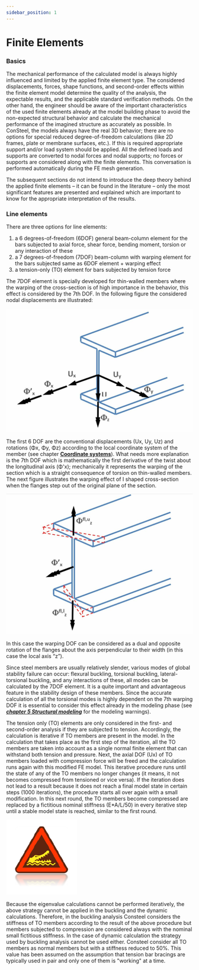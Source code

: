 ```yaml
---
sidebar_position: 1
---
```

# Finite Elements

### Basics

<!-- /wp:heading -->

<!-- wp:paragraph -->

The mechanical performance of the calculated model is always highly influenced and limited by the applied finite element type. The considered displacements, forces, shape functions, and second-order effects within the finite element model determine the quality of the analysis, the expectable results, and the applicable standard verification methods. On the other hand, the engineer should be aware of the important characteristics of the used finite elements already at the model building phase to avoid the non-expected structural behavior and calculate the mechanical performance of the imagined structure as accurately as possible. In ConSteel, the models always have the real 3D behavior; there are no options for special reduced degree-of-freedom calculations (like 2D frames, plate or membrane surfaces, etc.). If this is required appropriate support and/or load system should be applied. All the defined loads and supports are converted to nodal forces and nodal supports; no forces or supports are considered along with the finite elements. This conversation is performed automatically during the FE mesh generation.

<!-- /wp:paragraph -->

<!-- wp:paragraph -->

The subsequent sections do not intend to introduce the deep theory behind the applied finite elements – it can be found in the literature – only the most significant features are presented and explained which are important to know for the appropriate interpretation of the results.

<!-- /wp:paragraph -->

<!-- wp:heading {"level":3} -->

### Line elements

<!-- /wp:heading -->

<!-- wp:paragraph -->

There are three options for line elements:

<!-- /wp:paragraph -->

<!-- wp:list {"ordered":true,"type":"a"} -->

1. a 6 degrees-of-freedom (6DOF) general beam-column element for the bars subjected to axial force, shear force, bending moment, torsion or any interaction of these
2. a 7 degrees-of-freedom (7DOF) beam-column with warping element for the bars subjected same as 6DOF element + warping effect
3. a tension-only (TO) element for bars subjected by tension force

<!-- /wp:list -->

<!-- wp:paragraph -->

The 7DOF element is specially developed for thin-walled members where the warping of the cross-section is of high importance in the behavior, this effect is considered by the 7th DOF. In the following figure the considered nodal displacements are illustrated:

<!-- /wp:paragraph -->

<!-- wp:image {"align":"center","id":10668,"width":700,"height":462,"sizeSlug":"large","linkDestination":"media"} -->

[![](./img/wp-content-uploads-2021-04-8-2-2-LINE-ELEMENTS-1024x677.jpg)](https://consteelsoftware.com/wp-content/uploads/2021/04/8-2-2-LINE-ELEMENTS.jpg)

<!-- /wp:image -->

<!-- wp:paragraph -->

The first 6 DOF are the conventional displacements (Ux, Uy, Uz) and rotations (Φx, Φy, Φz) according to the local coordinate system of the member (see chapter **[Coordinate systems](../4_0_drawing-geometry/4_1_coordinate-systems.md)**). What needs more explanation is the 7th DOF which is mathematically the first derivative of the twist about the longitudinal axis (Φ'x); mechanically it represents the warping of the section which is a straight consequence of torsion on thin-walled members. The next figure illustrates the warping effect of I shaped cross-section when the flanges step out of the original plane of the section.

<!-- /wp:paragraph -->

<!-- wp:image {"align":"center","id":10686,"width":700,"height":470,"sizeSlug":"large","linkDestination":"media"} -->

[![](./img/wp-content-uploads-2021-04-8-2-2-LINE-ELEMENTS.2-1024x771.jpg)](https://consteelsoftware.com/wp-content/uploads/2021/04/8-2-2-LINE-ELEMENTS.2.jpg)

<!-- /wp:image -->

<!-- wp:paragraph -->

In this case the warping DOF can be considered as a dual and opposite rotation of the flanges about the axis perpendicular to their width (in this case the local axis “z”).

<!-- /wp:paragraph -->

<!-- wp:paragraph -->

Since steel members are usually relatively slender, various modes of global stability failure can occur: flexural buckling, torsional buckling, lateral-torsional buckling, and any interactions of these, all modes can be calculated by the 7DOF element. It is a quite important and advantageous feature in the stability design of these members. Since the accurate calculation of all the torsional modes is highly dependent on the 7th warping DOF it is essential to consider this effect already in the modeling phase (see _**[chapter 5 Structural modeling](../../category/structural-modeling)**_ for the modeling warnings).

<!-- /wp:paragraph -->

<!-- wp:paragraph -->

The tension only (TO) elements are only considered in the first- and second-order analysis if they are subjected to tension. Accordingly, the calculation is iterative if TO members are present in the model. In the calculation that takes place as the first step of the iteration, all the TO members are taken into account as a single normal finite element that can withstand both tension and pressure. Next, the axial DOF (Ux) of TO members loaded with compression force will be freed and the calculation runs again with this modified FE model. This iterative procedure runs until the state of any of the TO members no longer changes (it means, it not becomes compressed from tensioned or vice versa). If the iteration does not lead to a result because it does not reach a final model state in certain steps (1000 iterations), the procedure starts all over again with a small modification. In this next round, the TO members become compressed are replaced by a fictitious nominal stiffness (E\*A/L/50) in every iterative step until a stable model state is reached, similar to the first round.

<!-- /wp:paragraph -->

<!-- wp:image {"align":"left","id":6758,"width":122,"height":130,"sizeSlug":"large","linkDestination":"none"} -->

![warning](./img/wp-content-uploads-2021-04-warning_croc.png)

<!-- /wp:image -->

<!-- wp:paragraph -->

Because the eigenvalue calculations cannot be performed iteratively, the above strategy cannot be applied in the buckling and the dynamic calculations. Therefore, in the buckling analysis Consteel considers the stiffness of TO members according to the result of the above procedure but members subjected to compression are considered always with the nominal small fictitious stiffness. In the case of dynamic calculation the strategy used by buckling analysis cannot be used either. Consteel consider all TO members as normal members but with a stiffness reduced to 50%. This value has been assumed on the assumption that tension bar bracings are typically used in pair and only one of them is "working" at a time.

<!-- /wp:paragraph -->
